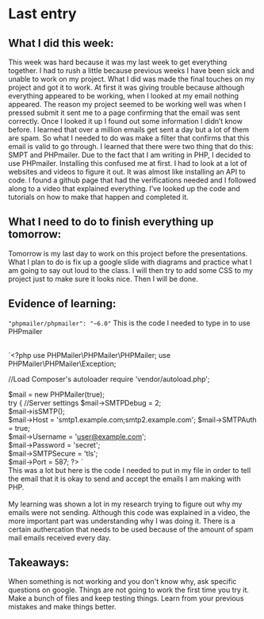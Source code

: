 # Last entry

## What I did this week: 
This week was hard because it was my last week to get everything together. I had to rush a little because previous weeks I have been sick and unable to work on my project. What I did was made the final touches on my project and got it to work. At first it was giving trouble because although everything appeared to be working, when I looked at my email nothing appeared. The reason my project seemed to be working well was when I pressed submit it sent me to a page confirming that the email was sent correctly. Once I looked it up I found out some information I didn’t know before. I learned that over a million emails get sent a day but a lot of them are spam. So what I needed to do was make a filter that confirms that this email is valid to go through. I learned that there were two thing that do this: SMPT and PHPmailer. Due to the fact that I am writing in PHP, I decided to use PHPmailer. Installing this confused me at first. I had to look at a lot of websites and videos to figure it out. It was almost like installing an API to code. I found a github page that had the verifications needed and I followed along to a video that explained everything. I’ve looked up the code and tutorials on how to make that happen and completed it. 

## What I need to do to finish everything up tomorrow:
 
Tomorrow is my last day to work on this project before the presentations. What I plan to do is fix up a google slide with diagrams and practice what I am going to say out loud to the class. I will then try to add some CSS to my project just to make sure it looks nice. Then I will be done. 

## Evidence of learning: 

``"phpmailer/phpmailer": "~6.0"`` This is the code I needed to type in to use PHPmailer <br> <br> 


`<?php 
use PHPMailer\PHPMailer\PHPMailer;
use PHPMailer\PHPMailer\Exception;

//Load Composer's autoloader
require 'vendor/autoload.php';

$mail = new PHPMailer(true);                              
try {
    //Server settings
    $mail->SMTPDebug = 2;                                
    $mail->isSMTP();                                     
    $mail->Host = 'smtp1.example.com;smtp2.example.com'; 
    $mail->SMTPAuth = true;                              
    $mail->Username = 'user@example.com';                
    $mail->Password = 'secret';                          
    $mail->SMTPSecure = 'tls';                            
    $mail->Port = 587; ?> `                                  
 This was a lot but here is the code I needed to put in my file in order to tell the email that it is okay to send and accept the emails I am making with PHP.  <br> <br> 
My learning was shown a lot in my research trying to figure out why my emails were not sending. Although this code was explained in a video, the more important part was understanding why I was doing it. There is a certain authercation that needs to be used because of the amount of spam mail emails received every day. 

## Takeaways: 
When something is not working and you don't know why, ask specific questions on google. 
Things are not going to work the first time you try it. Make a bunch of files and keep testing things. Learn from your previous mistakes and make things better. 
